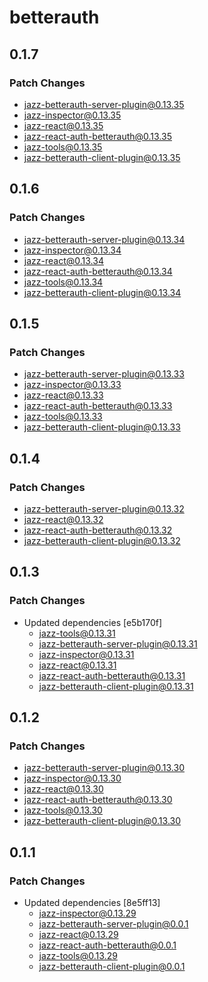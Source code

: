 # betterauth

## 0.1.7

### Patch Changes

- jazz-betterauth-server-plugin@0.13.35
- jazz-inspector@0.13.35
- jazz-react@0.13.35
- jazz-react-auth-betterauth@0.13.35
- jazz-tools@0.13.35
- jazz-betterauth-client-plugin@0.13.35

## 0.1.6

### Patch Changes

- jazz-betterauth-server-plugin@0.13.34
- jazz-inspector@0.13.34
- jazz-react@0.13.34
- jazz-react-auth-betterauth@0.13.34
- jazz-tools@0.13.34
- jazz-betterauth-client-plugin@0.13.34

## 0.1.5

### Patch Changes

- jazz-betterauth-server-plugin@0.13.33
- jazz-inspector@0.13.33
- jazz-react@0.13.33
- jazz-react-auth-betterauth@0.13.33
- jazz-tools@0.13.33
- jazz-betterauth-client-plugin@0.13.33

## 0.1.4

### Patch Changes

- jazz-betterauth-server-plugin@0.13.32
- jazz-react@0.13.32
- jazz-react-auth-betterauth@0.13.32
- jazz-betterauth-client-plugin@0.13.32

## 0.1.3

### Patch Changes

- Updated dependencies [e5b170f]
  - jazz-tools@0.13.31
  - jazz-betterauth-server-plugin@0.13.31
  - jazz-inspector@0.13.31
  - jazz-react@0.13.31
  - jazz-react-auth-betterauth@0.13.31
  - jazz-betterauth-client-plugin@0.13.31

## 0.1.2

### Patch Changes

- jazz-betterauth-server-plugin@0.13.30
- jazz-inspector@0.13.30
- jazz-react@0.13.30
- jazz-react-auth-betterauth@0.13.30
- jazz-tools@0.13.30
- jazz-betterauth-client-plugin@0.13.30

## 0.1.1

### Patch Changes

- Updated dependencies [8e5ff13]
  - jazz-inspector@0.13.29
  - jazz-betterauth-server-plugin@0.0.1
  - jazz-react@0.13.29
  - jazz-react-auth-betterauth@0.0.1
  - jazz-tools@0.13.29
  - jazz-betterauth-client-plugin@0.0.1
